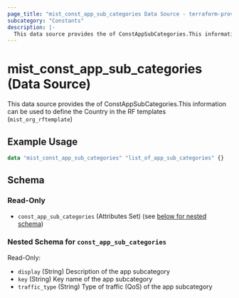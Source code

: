 ```yaml
---
page_title: "mist_const_app_sub_categories Data Source - terraform-provider-mist"
subcategory: "Constants"
description: |-
  This data source provides the of ConstAppSubCategories.This information can be used to define the Country in the RF templates (mist_org_rftemplate)
---
```


# mist_const_app_sub_categories (Data Source)

This data source provides the of ConstAppSubCategories.This information can be used to define the Country in the RF templates (`mist_org_rftemplate`)


## Example Usage

```terraform
data "mist_const_app_sub_categories" "list_of_app_sub_categories" {}
```

<!-- schema generated by tfplugindocs -->
## Schema

### Read-Only

- `const_app_sub_categories` (Attributes Set) (see [below for nested schema](#nestedatt--const_app_sub_categories))

<a id="nestedatt--const_app_sub_categories"></a>
### Nested Schema for `const_app_sub_categories`

Read-Only:

- `display` (String) Description of the app subcategory
- `key` (String) Key name of the app subcategory
- `traffic_type` (String) Type of traffic (QoS) of the app subcategory